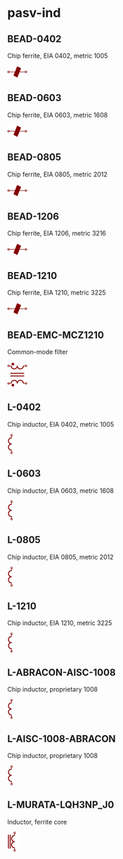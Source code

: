 # pasv-ind

## BEAD-0402
Chip ferrite, EIA 0402, metric 1005

![BEAD-0402__1__1](/images/pasv-ind__BEAD-0402__1__1.png?raw=true) 

## BEAD-0603
Chip ferrite, EIA 0603, metric 1608

![BEAD-0603__1__1](/images/pasv-ind__BEAD-0402__1__1.png?raw=true) 

## BEAD-0805
Chip ferrite, EIA 0805, metric 2012

![BEAD-0805__1__1](/images/pasv-ind__BEAD-0402__1__1.png?raw=true) 

## BEAD-1206
Chip ferrite, EIA 1206, metric 3216

![BEAD-1206__1__1](/images/pasv-ind__BEAD-0402__1__1.png?raw=true) 

## BEAD-1210
Chip ferrite, EIA 1210, metric 3225

![BEAD-1210__1__1](/images/pasv-ind__BEAD-0402__1__1.png?raw=true) 

## BEAD-EMC-MCZ1210
Common-mode filter

![BEAD-EMC-MCZ1210__1__1](/images/pasv-ind__BEAD-EMC-MCZ1210__1__1.png?raw=true) 

## L-0402
Chip inductor, EIA 0402, metric 1005

![L-0402__1__1](/images/pasv-ind__L-0402__1__1.png?raw=true) 

## L-0603
Chip inductor, EIA 0603, metric 1608

![L-0603__1__1](/images/pasv-ind__L-0402__1__1.png?raw=true) 

## L-0805
Chip inductor, EIA 0805, metric 2012

![L-0805__1__1](/images/pasv-ind__L-0402__1__1.png?raw=true) 

## L-1210
Chip inductor, EIA 1210, metric 3225

![L-1210__1__1](/images/pasv-ind__L-0402__1__1.png?raw=true) 

## L-ABRACON-AISC-1008
Chip inductor, proprietary 1008

![L-ABRACON-AISC-1008__1__1](/images/pasv-ind__L-0402__1__1.png?raw=true) 

## L-AISC-1008-ABRACON
Chip inductor, proprietary 1008

![L-AISC-1008-ABRACON__1__1](/images/pasv-ind__L-0402__1__1.png?raw=true) 

## L-MURATA-LQH3NP_J0
Inductor, ferrite core

![L-MURATA-LQH3NP_J0__1__1](/images/pasv-Bourns__L-BOURNS-RLB0914__1__1.png?raw=true) 

